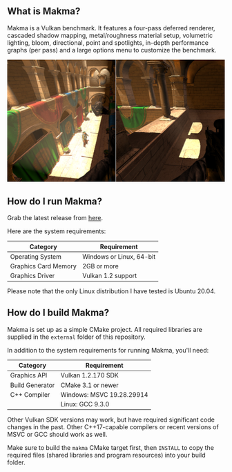 ## What is Makma?

Makma is a Vulkan benchmark. It features a four-pass deferred renderer, cascaded shadow mapping, metal/roughness material setup, volumetric lighting, bloom, directional, point and spotlights, in-depth performance graphs (per pass) and a large options menu to customize the benchmark.

![Screenshot](Screenshot.png)


## How do I run Makma?

Grab the latest release from [here](https://github.com/janhsimon/makma/releases).

Here are the system requirements:

| **Category**         | **Requirement**          |
| -------------------- | ------------------------ |
| Operating System     | Windows or Linux, 64-bit |
| Graphics Card Memory | 2GB or more              |
| Graphics Driver      | Vulkan 1.2 support       |

Please note that the only Linux distribution I have tested is Ubuntu 20.04.


## How do I build Makma?

Makma is set up as a simple CMake project. All required libraries are supplied in the `external` folder of this repository.

In addition to the system requirements for running Makma, you'll need:

| **Category**         | **Requirement**           |
| -------------------- | ------------------------- |
| Graphics API         | Vulkan 1.2.170 SDK        |
| Build Generator      | CMake 3.1 or newer        |
| C++ Compiler         | Windows: MSVC 19.28.29914 |
|                      | Linux: GCC 9.3.0          |

Other Vulkan SDK versions may work, but have required significant code changes in the past. Other C++17-capable compilers or recent versions of MSVC or GCC should work as well.

Make sure to build the `makma` CMake target first, then `INSTALL` to copy the required files (shared libraries and program resources) into your build folder.
